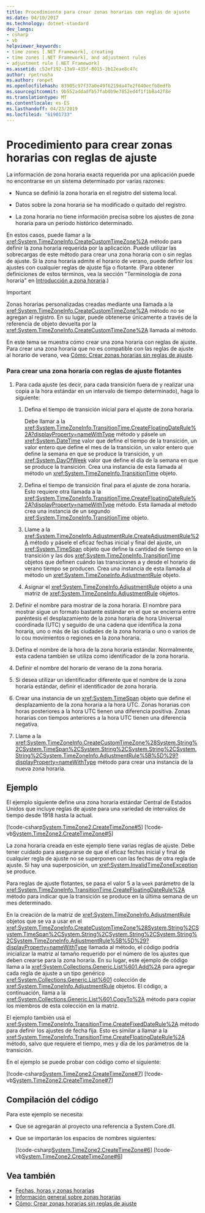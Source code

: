 ```yaml
---
title: Procedimiento para crear zonas horarias con reglas de ajuste
ms.date: 04/10/2017
ms.technology: dotnet-standard
dev_langs:
- csharp
- vb
helpviewer_keywords:
- time zones [.NET Framework], creating
- time zones [.NET Framework], and adjustment rules
- adjustment rule [.NET Framework]
ms.assetid: c52ef192-13a9-435f-8015-3b12eae8c47c
author: rpetrusha
ms.author: ronpet
ms.openlocfilehash: 83905c97f37a0e49f6219da47e2f640ecfb8edfb
ms.sourcegitcommit: 9b552addadfb57fab0b9e7852ed4f1f1b8a42f8e
ms.translationtype: MT
ms.contentlocale: es-ES
ms.lasthandoff: 04/23/2019
ms.locfileid: "61901733"
---
```

# <a name="how-to-create-time-zones-with-adjustment-rules"></a>Procedimiento para crear zonas horarias con reglas de ajuste

La información de zona horaria exacta requerida por una aplicación puede no encontrarse en un sistema determinado por varias razones:

* Nunca se definió la zona horaria en el registro del sistema local.

* Datos sobre la zona horaria se ha modificado o quitado del registro.

* La zona horaria no tiene información precisa sobre los ajustes de zona horaria para un período histórico determinado.

En estos casos, puede llamar a la <xref:System.TimeZoneInfo.CreateCustomTimeZone%2A> método para definir la zona horaria requerida por la aplicación. Puede utilizar las sobrecargas de este método para crear una zona horaria con o sin reglas de ajuste. Si la zona horaria admite el horario de verano, puede definir los ajustes con cualquier reglas de ajuste fija o flotante. (Para obtener definiciones de estos términos, vea la sección "Terminología de zona horaria" en [Introducción a zona horaria](../../../docs/standard/datetime/time-zone-overview.md).)

> [!IMPORTANT]
> Zonas horarias personalizadas creadas mediante una llamada a la <xref:System.TimeZoneInfo.CreateCustomTimeZone%2A> método no se agregan al registro. En su lugar, puede obtenerse únicamente a través de la referencia de objeto devuelta por la <xref:System.TimeZoneInfo.CreateCustomTimeZone%2A> llamada al método.

En este tema se muestra cómo crear una zona horaria con reglas de ajuste. Para crear una zona horaria que no es compatible con las reglas de ajuste al horario de verano, vea [Cómo: Crear zonas horarias sin reglas de ajuste](../../../docs/standard/datetime/create-time-zones-without-adjustment-rules.md).

### <a name="to-create-a-time-zone-with-floating-adjustment-rules"></a>Para crear una zona horaria con reglas de ajuste flotantes

1. Para cada ajuste (es decir, para cada transición fuera de y realizar una copia a la hora estándar en un intervalo de tiempo determinado), haga lo siguiente:

    1. Defina el tiempo de transición inicial para el ajuste de zona horaria.

       Debe llamar a la <xref:System.TimeZoneInfo.TransitionTime.CreateFloatingDateRule%2A?displayProperty=nameWithType> método y pásele un <xref:System.DateTime> valor que define el tiempo de la transición, un valor entero que define el mes de la transición, un valor entero que define la semana en que se produce la transición, y un <xref:System.DayOfWeek> valor que define el día de la semana en que se produce la transición. Crea una instancia de esta llamada al método un <xref:System.TimeZoneInfo.TransitionTime> objeto.

    2. Defina el tiempo de transición final para el ajuste de zona horaria. Esto requiere otra llamada a la <xref:System.TimeZoneInfo.TransitionTime.CreateFloatingDateRule%2A?displayProperty=nameWithType> método. Esta llamada al método crea una instancia de un segundo <xref:System.TimeZoneInfo.TransitionTime> objeto.

    3. Llame a la <xref:System.TimeZoneInfo.AdjustmentRule.CreateAdjustmentRule%2A> método y pásele el eficaz fechas inicial y final del ajuste, un <xref:System.TimeSpan> objeto que define la cantidad de tiempo en la transición y las dos <xref:System.TimeZoneInfo.TransitionTime> objetos que definen cuándo las transiciones a y desde el horario de verano tiempo se producen. Crea una instancia de esta llamada al método un <xref:System.TimeZoneInfo.AdjustmentRule> objeto.

    4. Asignar el <xref:System.TimeZoneInfo.AdjustmentRule> objeto a una matriz de <xref:System.TimeZoneInfo.AdjustmentRule> objetos.

2. Definir el nombre para mostrar de la zona horaria. El nombre para mostrar sigue un formato bastante estándar en el que se encierra entre paréntesis el desplazamiento de la zona horaria de hora Universal coordinada (UTC) y seguido de una cadena que identifica la zona horaria, uno o más de las ciudades de la zona horaria o uno o varios de lo cou movimientos o regiones en la zona horaria.

3. Defina el nombre de la hora de la zona horaria estándar. Normalmente, esta cadena también se utiliza como identificador de la zona horaria.

4. Definir el nombre del horario de verano de la zona horaria.

5. Si desea utilizar un identificador diferente que el nombre de la zona horaria estándar, definir el identificador de zona horaria.

6. Crear una instancia de un <xref:System.TimeSpan> objeto que define el desplazamiento de la zona horaria a la hora UTC. Zonas horarias con horas posteriores a la hora UTC tienen una diferencia positiva. Zonas horarias con tiempos anteriores a la hora UTC tienen una diferencia negativa.

7. Llame a la <xref:System.TimeZoneInfo.CreateCustomTimeZone%28System.String%2CSystem.TimeSpan%2CSystem.String%2CSystem.String%2CSystem.String%2CSystem.TimeZoneInfo.AdjustmentRule%5B%5D%29?displayProperty=nameWithType> método para crear una instancia de la nueva zona horaria.

## <a name="example"></a>Ejemplo

El ejemplo siguiente define una zona horaria estándar Central de Estados Unidos que incluye reglas de ajuste para una variedad de intervalos de tiempo desde 1918 hasta la actual.

[!code-csharp[System.TimeZone2.CreateTimeZone#5](../../../samples/snippets/csharp/VS_Snippets_CLR_System/system.TimeZone2.CreateTimeZone/cs/System.TimeZone2.CreateTimeZone.cs#5)]
[!code-vb[System.TimeZone2.CreateTimeZone#5](../../../samples/snippets/visualbasic/VS_Snippets_CLR_System/system.TimeZone2.CreateTimeZone/vb/System.TimeZone2.CreateTimeZone.vb#5)]

La zona horaria creada en este ejemplo tiene varias reglas de ajuste. Debe tener cuidado para asegurarse de que el eficaz fechas inicial y final de cualquier regla de ajuste no se superponen con las fechas de otra regla de ajuste. Si hay una superposición, un <xref:System.InvalidTimeZoneException> se produce.

Para reglas de ajuste flotantes, se pasa el valor 5 a la `week` parámetro de la <xref:System.TimeZoneInfo.TransitionTime.CreateFloatingDateRule%2A> método para indicar que la transición se produce en la última semana de un mes determinado.

En la creación de la matriz de <xref:System.TimeZoneInfo.AdjustmentRule> objetos que se va a usar en el <xref:System.TimeZoneInfo.CreateCustomTimeZone%28System.String%2CSystem.TimeSpan%2CSystem.String%2CSystem.String%2CSystem.String%2CSystem.TimeZoneInfo.AdjustmentRule%5B%5D%29?displayProperty=nameWithType> llamada al método, el código podría inicializar la matriz al tamaño requerido por el número de los ajustes que deben crearse para la zona horaria. En su lugar, este ejemplo de código llama a la <xref:System.Collections.Generic.List%601.Add%2A> para agregar cada regla de ajuste a un tipo genérico <xref:System.Collections.Generic.List%601> colección de <xref:System.TimeZoneInfo.AdjustmentRule> objetos. El código, a continuación, llama a la <xref:System.Collections.Generic.List%601.CopyTo%2A> método para copiar los miembros de esta colección en la matriz.

El ejemplo también usa el <xref:System.TimeZoneInfo.TransitionTime.CreateFixedDateRule%2A> método para definir los ajustes de fecha fija. Esto es similar a llamar a la <xref:System.TimeZoneInfo.TransitionTime.CreateFloatingDateRule%2A> método, salvo que requiere el tiempo, mes y día de los parámetros de la transición.

En el ejemplo se puede probar con código como el siguiente:

[!code-csharp[System.TimeZone2.CreateTimeZone#7](../../../samples/snippets/csharp/VS_Snippets_CLR_System/system.TimeZone2.CreateTimeZone/cs/System.TimeZone2.CreateTimeZone.cs#7)]
[!code-vb[System.TimeZone2.CreateTimeZone#7](../../../samples/snippets/visualbasic/VS_Snippets_CLR_System/system.TimeZone2.CreateTimeZone/vb/System.TimeZone2.CreateTimeZone.vb#7)]

## <a name="compiling-the-code"></a>Compilación del código

Para este ejemplo se necesita:

* Que se agregarán al proyecto una referencia a System.Core.dll.

* Que se importarán los espacios de nombres siguientes:

  [!code-csharp[System.TimeZone2.CreateTimeZone#6](../../../samples/snippets/csharp/VS_Snippets_CLR_System/system.TimeZone2.CreateTimeZone/cs/System.TimeZone2.CreateTimeZone.cs#6)]
  [!code-vb[System.TimeZone2.CreateTimeZone#6](../../../samples/snippets/visualbasic/VS_Snippets_CLR_System/system.TimeZone2.CreateTimeZone/vb/System.TimeZone2.CreateTimeZone.vb#6)]

## <a name="see-also"></a>Vea también

- [Fechas, horas y zonas horarias](../../../docs/standard/datetime/index.md)
- [Información general sobre zonas horarias](../../../docs/standard/datetime/time-zone-overview.md)
- [Cómo: Crear zonas horarias sin reglas de ajuste](../../../docs/standard/datetime/create-time-zones-without-adjustment-rules.md)

